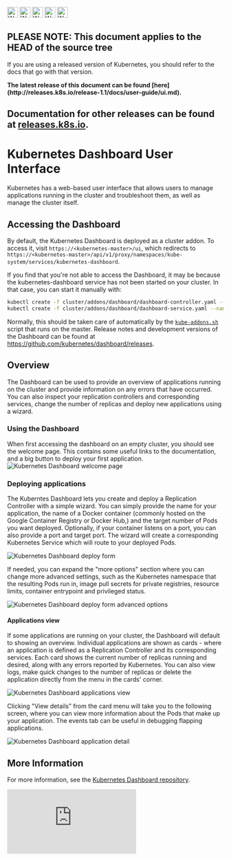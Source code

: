<!-- BEGIN MUNGE: UNVERSIONED_WARNING -->

<!-- BEGIN STRIP_FOR_RELEASE -->

<img src="http://kubernetes.io/img/warning.png" alt="WARNING"
     width="25" height="25">
<img src="http://kubernetes.io/img/warning.png" alt="WARNING"
     width="25" height="25">
<img src="http://kubernetes.io/img/warning.png" alt="WARNING"
     width="25" height="25">
<img src="http://kubernetes.io/img/warning.png" alt="WARNING"
     width="25" height="25">
<img src="http://kubernetes.io/img/warning.png" alt="WARNING"
     width="25" height="25">

<h2>PLEASE NOTE: This document applies to the HEAD of the source tree</h2>

If you are using a released version of Kubernetes, you should
refer to the docs that go with that version.

<!-- TAG RELEASE_LINK, added by the munger automatically -->
<strong>
The latest release of this document can be found
[here](http://releases.k8s.io/release-1.1/docs/user-guide/ui.md).

Documentation for other releases can be found at
[releases.k8s.io](http://releases.k8s.io).
</strong>
--

<!-- END STRIP_FOR_RELEASE -->

<!-- END MUNGE: UNVERSIONED_WARNING -->

# Kubernetes Dashboard User Interface

Kubernetes has a web-based user interface that allows users to manage applications running in
the cluster and troubleshoot them, as well as manage the cluster itself.

## Accessing the Dashboard

By default, the Kubernetes Dashboard is deployed as a cluster addon. To access it, visit
`https://<kubernetes-master>/ui`, which redirects to
`https://<kubernetes-master>/api/v1/proxy/namespaces/kube-system/services/kubernetes-dashboard`.

If you find that you're not able to access the Dashboard, it may be because the kubernetes-dashboard
service has not been started on your cluster. In that case, you can start it manually with:

```sh
kubectl create -f cluster/addons/dashboard/dashboard-controller.yaml --namespace=kube-system
kubectl create -f cluster/addons/dashboard/dashboard-service.yaml --namespace=kube-system
```

Normally, this should be taken care of automatically by the
[`kube-addons.sh`](http://releases.k8s.io/HEAD/cluster/saltbase/salt/kube-addons/kube-addons.sh)
script that runs on the master. Release notes and development versions of the Dashboard can be
found at https://github.com/kubernetes/dashboard/releases.

## Overview

The Dashboard can be used to provide an overview of applications running on the cluster and provide
information on any errors that have occurred. You can also inspect your replication controllers and
corresponding services, change the number of replicas and deploy new applications using a wizard.

### Using the Dashboard

When first accessing the dashboard on an empty cluster, you should see the welcome page.
This contains some useful links to the documentation, and a big button to deploy your first 
application.
![Kubernetes Dashboard welcome page](ui-dashboard-zerostate.png)

### Deploying applications

The Kuberntes Dashboard lets you create and deploy a Replication Controller with a simple wizard.
You can simply provide the name for your application, the name of a Docker container (commonly 
hosted on the Google Container Registry or Docker Hub,) and the target number of Pods you want deployed.
Optionally, if your container listens on a port, you can also provide a port and target port. The 
wizard will create a corresponding Kubernetes Service which will route to your deployed Pods.

![Kubernetes Dashboard deploy form](ui-dashboard-deploy-simple.png)

If needed, you can expand the "more options" section where you can change more advanced settings,
such as the Kubernetes namespace that the resulting Pods run in, image pull secrets for private 
registries, resource limits, container entrypoint and privileged status.

![Kubernetes Dashboard deploy form advanced options](ui-dashboard-deploy-more.png)

#### Applications view

If some applications are running on your cluster, the Dashboard will default to showing an overview.
Individual applications are shown as cards - where an application is defined as a Replication Controller
and its corresponding services. Each card shows the current number of replicas running and desired,
along with any errors reported by Kubernetes. You can also view logs, make quick changes to the number 
of replicas or delete the application directly from the menu in the cards' corner.

![Kubernetes Dashboard applications view](ui-dashboard-rcs.png)

Clicking "View details" from the card menu will take you to the following screen, where you 
can view more information about the Pods that make up your application. The events tab can be useful
in debugging flapping applications.

![Kubernetes Dashboard application detail](ui-dashboard-rcs-detail.png)

## More Information

For more information, see the
[Kubernetes Dashboard repository](https://github.com/kubernetes/dashboard).

<!-- BEGIN MUNGE: GENERATED_ANALYTICS -->
[![Analytics](https://kubernetes-site.appspot.com/UA-36037335-10/GitHub/docs/user-guide/ui.md?pixel)]()
<!-- END MUNGE: GENERATED_ANALYTICS -->
